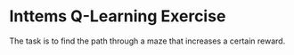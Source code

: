 # Inttems Q-Learning Exercise
The task is to find the path through a maze that increases a certain reward.
